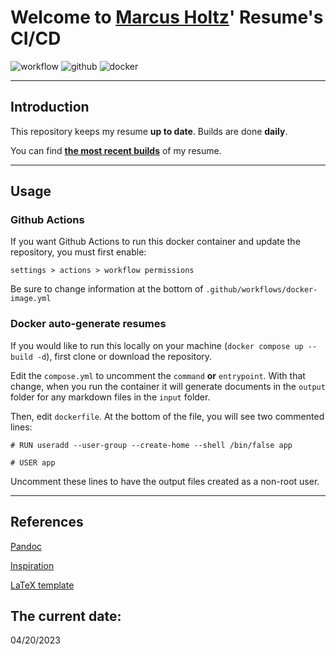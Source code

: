 # Welcome to [Marcus Holtz](https://github.com/MarcusHoltz)' Resume's CI/CD
![workflow](https://github.com/MarcusHoltz/resume-generator/actions/workflows/docker-image.yml/badge.svg)  ![github](https://badgen.net/badge/icon/github?icon=github&label)  ![docker](https://badgen.net/badge/icon/docker?icon=docker&label)
 
 
* * *
## Introduction
This repository keeps my resume **up to date**. Builds are done **daily**.
  
You can find **[the most recent builds](output/)** of my resume.
 
 
* * *
## Usage
### Github Actions
If you want Github Actions to run this docker container and update the repository,
you must first enable: 
  
 `settings > actions > workflow permissions` 
  
Be sure to change information at the bottom of `.github/workflows/docker-image.yml`
  
  
### Docker auto-generate resumes
If you would like to run this locally on your machine (`docker compose up --build -d`), first clone or download the repository.
 
Edit the `compose.yml` to uncomment the `command` **or** `entrypoint`.
With that change, when you run the container it will generate documents in the `output` folder for any markdown files in the `input` folder.
  
Then, edit `dockerfile`. At the bottom of the file, you will see two commented lines:
 
`# RUN useradd --user-group --create-home --shell /bin/false app`
  
`# USER app`
 
Uncomment these lines to have the output files created as a non-root user.
 
 
* * *
## References
[Pandoc](https://github.com/pandoc/dockerfiles)
 
[Inspiration](https://github.com/mszep/pandoc_resume)
 
[LaTeX template](https://github.com/LukeSmithxyz/md-website-cv)
 
 
 
 
## The current date:  
 04/20/2023 
  
  
